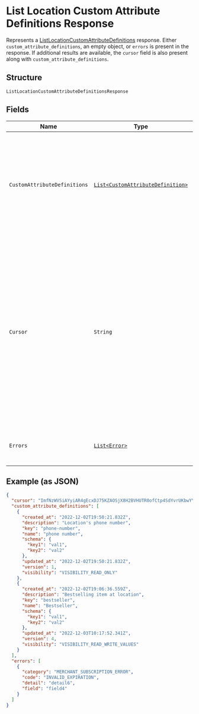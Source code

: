 
# List Location Custom Attribute Definitions Response

Represents a [ListLocationCustomAttributeDefinitions](../../doc/api/location-custom-attributes.md#list-location-custom-attribute-definitions) response.
Either `custom_attribute_definitions`, an empty object, or `errors` is present in the response.
If additional results are available, the `cursor` field is also present along with `custom_attribute_definitions`.

## Structure

`ListLocationCustomAttributeDefinitionsResponse`

## Fields

| Name | Type | Tags | Description | Getter |
|  --- | --- | --- | --- | --- |
| `CustomAttributeDefinitions` | [`List<CustomAttributeDefinition>`](../../doc/models/custom-attribute-definition.md) | Optional | The retrieved custom attribute definitions. If no custom attribute definitions are found,<br>Square returns an empty object (`{}`). | List<CustomAttributeDefinition> getCustomAttributeDefinitions() |
| `Cursor` | `String` | Optional | The cursor to provide in your next call to this endpoint to retrieve the next page of<br>results for your original request. This field is present only if the request succeeded and<br>additional results are available. For more information, see [Pagination](https://developer.squareup.com/docs/build-basics/common-api-patterns/pagination). | String getCursor() |
| `Errors` | [`List<Error>`](../../doc/models/error.md) | Optional | Any errors that occurred during the request. | List<Error> getErrors() |

## Example (as JSON)

```json
{
  "cursor": "ImfNzWVSiAYyiAR4gEcxDJ75KZAOSjX8H2BVHUTR0ofCtp4SdYvrUKbwYY2aCH2WqZ2FsfAuylEVUlTfaINg3ecIlFpP9Y5Ie66w9NSg9nqdI5fCJ6qdH2s0za5m2plFonsjIuFaoN89j78ROUwuSOzD6mFZPcJHhJ0CxEKc0SBH",
  "custom_attribute_definitions": [
    {
      "created_at": "2022-12-02T19:50:21.832Z",
      "description": "Location's phone number",
      "key": "phone-number",
      "name": "phone number",
      "schema": {
        "key1": "val1",
        "key2": "val2"
      },
      "updated_at": "2022-12-02T19:50:21.832Z",
      "version": 1,
      "visibility": "VISIBILITY_READ_ONLY"
    },
    {
      "created_at": "2022-12-02T19:06:36.559Z",
      "description": "Bestselling item at location",
      "key": "bestseller",
      "name": "Bestseller",
      "schema": {
        "key1": "val1",
        "key2": "val2"
      },
      "updated_at": "2022-12-03T10:17:52.341Z",
      "version": 4,
      "visibility": "VISIBILITY_READ_WRITE_VALUES"
    }
  ],
  "errors": [
    {
      "category": "MERCHANT_SUBSCRIPTION_ERROR",
      "code": "INVALID_EXPIRATION",
      "detail": "detail6",
      "field": "field4"
    }
  ]
}
```

